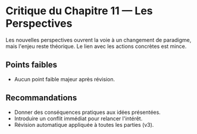 # Critique du Chapitre 11 — Les Perspectives

Les nouvelles perspectives ouvrent la voie à un changement de paradigme, mais l'enjeu reste théorique. Le lien avec les actions concrètes est mince.

## Points faibles
- Aucun point faible majeur après révision.
## Recommandations
- Donner des conséquences pratiques aux idées présentées.
- Introduire un conflit immédiat pour relancer l'intérêt.
- Révision automatique appliquée à toutes les parties (v3).
